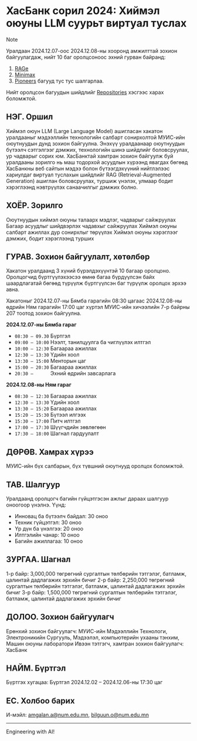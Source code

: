 # ХасБанк сорил 2024: Хиймэл оюуны LLM суурьт виртуал туслах

> [!NOTE]
> Уралдаан 2024.12.07-оос 2024.12.08-ны хооронд амжилттай зохион байгуулагдаж, нийт 10 баг оролцсоноос эхний гурван байранд:
> 1. [RAGe](https://github.com/khasbank-hackathon-2024/rag-rage)
> 2. [Minimax](https://github.com/khasbank-hackathon-2024/rag-minimax)
> 3. [Pioneers](https://github.com/khasbank-hackathon-2024/rag-pioneers)
> багууд тус тус шалгарлаа.
>
> Нийт оролцсон багуудын шийдлийг [Repositories](https://github.com/orgs/khasbank-hackathon-2024/repositories) хэсгээс харах боломжтой.

## НЭГ. Оршил

Хиймэл оюун LLM (Large Language Model) ашигласан хакатон уралдааныг  мэдээллийн технологийн салбарт сонирхолтой МУИС-ийн оюутнуудын дунд зохион байгуулна. Энэхүү уралдаанаар оюутнуудын бүтээлч сэтгэлгээг дэмжих, технологийн шинэ шийдлийг боловсруулах, ур чадварыг сорих юм. ХасБанктай хамтран зохион байгуулж буй уралдааны зорилго нь маш тодорхой асуудлын хүрээнд явагдах бөгөөд ХасБанкны веб сайтын мэдээ болон бүтээгдэхүүний нийтлэлээс хариулдаг виртуал туслахын шийдлийг RAG (Retrieval-Augmented Generation) ашиглан боловсруулах, туршиж үнэлэх, улмаар бодит хэрэглээнд нэвтрүүлэх санаачилгыг дэмжих болно.

## ХОЁР. Зорилго

Оюутнуудын хиймэл оюуны талаарх мэдлэг, чадварыг сайжруулах
Багаар асуудлыг шийдвэрлэх чадавхыг сайжруулах
Хиймэл оюуны салбарт ажиллах дур сонирхлыг төрүүлэх
Хиймэл оюуны хэрэглээг дэмжих, бодит хэрэглээнд турших

## ГУРАВ. Зохион байгуулалт, хөтөлбөр

Хакатон уралдаанд 3 хүний бүрэлдэхүүнтэй 10 багаар оролцоно. Оролцогчид бүртгүүлэхээсээ өмнө багаа бүрдүүлсэн байх шаардлагатай бөгөөд түрүүлж бүртгүүлсэн баг түрүүлж оролцох эрхээ авна.

Хакатоныг 2024.12.07-ны Бямба гарагийн 08:30 цагаас 2024.12.08-ны өдрийн Ням гарагийн 17:00 цаг хүртэл МУИС-ийн хичээлийн 7-р байрны 207 тоотод зохион байгуулна.

**2024.12.07-ны Бямба гараг**

- `08:30 – 09.30`        Бүртгэл
- `09:00 – 10:00`        Нээлт, танилцуулга ба чиглүүлэх илтгэл
- `10:00 – 12:30`        Багаараа ажиллах
- `12:30 – 13:30`        Үдийн хоол
- `13:30 – 15:00`        Менторын цаг
- `15:00 – 20:30`        Багаараа ажиллах
- `20:30 –      `        Эхний өдрийн завсарлага

**2024.12.08-ны Ням гараг**

- `08:30 – 12:30`        Багаараа ажиллах
- `12:30 – 13:30`        Үдийн хоол
- `13:30 – 15:20`        Багаараа ажиллах
- `15:20 – 15:30`        Бүтээл илгээх
- `15:30 – 17:00`        Питч илтгэл
- `17:00 – 17:30`        Шүүгчдийн зөвлөгөөн
- `17:30 – 18:00`        Шагнал гардуулалт

## ДӨРӨВ. Хамрах хүрээ

МУИС-ийн бүх салбарын, бүх түвшний оюутнууд оролцох боломжтой.
 
## ТАВ. Шалгуур

Уралдаанд оролцогч багийн гүйцэтгэсэн ажлыг дараах шалгуур оноогоор үнэлнэ. Үүнд:

- Инновац ба бүтээлч байдал: 30 оноо
- Техник гүйцэтгэл: 30 оноо
- Үр дүн ба үнэлгээ: 20 оноо
- Илтгэлийн чанар: 10 оноо
- Багийн ажиллагаа: 10 оноо

## ЗУРГАА. Шагнал

1-р байр: 3,000,000 төгрөгний сургалтын төлбөрийн тэтгэлэг, батламж, цалинтай дадлагажих эрхийн бичиг
2-р байр: 2,250,000 төгрөгний сургалтын төлбөрийн тэтгэлэг, батламж, цалинтай дадлагажих эрхийн бичиг
3-р байр: 1,500,000 төгрөгний сургалтын төлбөрийн тэтгэлэг, батламж, цалинтай дадлагажих эрхийн бичиг

## ДОЛОО. Зохион байгуулагч
Ерөнхий зохион байгуулагч: МУИС-ийн Мэдээллийн Технологи, Электроникийн Сургууль, Мэдээлэл, компьютерийн ухааны тэнхим, Машин оюуны лаборатори
Ивээн тэтгэгч, хамтран зохион байгуулагч: ХасБанк

## НАЙМ. Бүртгэл
Бүртгэх хугацаа: Бүртгэл 2024.12.02 – 2024.12.06-ны 17:30 цаг

## ЕС. Холбоо барих
И-мэйл: amgalan.a@num.edu.mn, bilguun.o@num.edu.mn

---

Engineering with AI!
